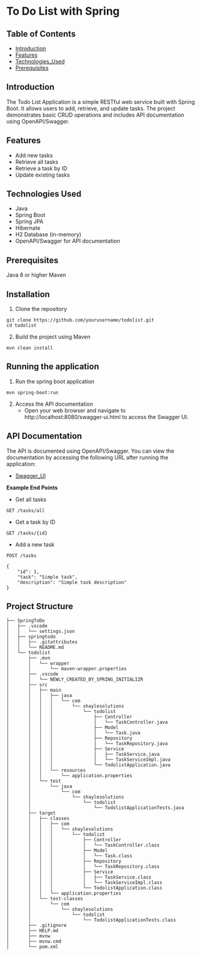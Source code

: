# To Do List with Spring

## Table of Contents

- [Introduction](#introduction)
- [Features](#features)
- [Technologies_Used](#technologies-used)
- [Prerequisites](#prerequisites)

## Introduction

The Todo List Application is a simple RESTful web service built with Spring Boot. It allows users to add, retrieve, and update tasks. The project demonstrates basic CRUD operations and includes API documentation using OpenAPI/Swagger.

## Features

- Add new tasks
- Retrieve all tasks
- Retrieve a task by ID
- Update existing tasks

## Technologies Used

- Java
- Spring Boot
- Spring JPA
- Hibernate
- H2 Database (in-memory)
- OpenAPI/Swagger for API documentation

## Prerequisites

Java 8 or higher
Maven

## Installation

1. Clone the repository

```
git clone https://github.com/yourusername/todolist.git
cd todolist

```

2. Build the project using Maven

```
mvn clean install

```
## Running the application

1. Run the spring boot application

```
mvn spring-boot:run

```

2. Access the API documentation
    - Open your web browser and navigate to http://localhost:8080/swagger-ui.html to access the Swagger UI.

## API Documentation

The API is documented using OpenAPI/Swagger. You can view the documentation by accessing the following URL after running the application:

- [Swagger_UI](http://localhost:8080/swagger-ui.html)

**Example End Points**
- Get all tasks
```
GET /tasks/all

```
- Get a task by ID
```
GET /tasks/{id}
```
- Add a new task
```
POST /tasks
```
```
{
    "id": 1,
    "task": "Simple task",
    "description": "Simple task description"
}
```
## Project Structure

```
├── SpringToDo
│   ├── .vscode
│   │   └── settings.json
│   ├── springtodo
│   │   ├── .gitattributes
│   │   └── README.md
│   └── todolist
│       ├── .mvn
│       │   └── wrapper
│       │       └── maven-wrapper.properties
│       ├── .vscode
│       │   └── NEWLY_CREATED_BY_SPRING_INITIALIZR
│       ├── src
│       │   ├── main
│       │   │   ├── java
│       │   │   │   └── com
│       │   │   │       └── shaylesolutions
│       │   │   │           └── todolist
│       │   │   │               ├── Controller
│       │   │   │               │   └── TaskController.java
│       │   │   │               ├── Model
│       │   │   │               │   └── Task.java
│       │   │   │               ├── Repository
│       │   │   │               │   └── TaskRepository.java
│       │   │   │               ├── Service
│       │   │   │               │   ├── TaskService.java
│       │   │   │               │   └── TaskServiceImpl.java
│       │   │   │               └── TodolistApplication.java
│       │   │   └── resources
│       │   │       └── application.properties
│       │   └── test
│       │       └── java
│       │           └── com
│       │               └── shaylesolutions
│       │                   └── todolist
│       │                       └── TodolistApplicationTests.java
│       ├── target
│       │   ├── classes
│       │   │   ├── com
│       │   │   │   └── shaylesolutions
│       │   │   │       └── todolist
│       │   │   │           ├── Controller
│       │   │   │           │   └── TaskController.class
│       │   │   │           ├── Model
│       │   │   │           │   └── Task.class
│       │   │   │           ├── Repository
│       │   │   │           │   └── TaskRepository.class
│       │   │   │           ├── Service
│       │   │   │           │   ├── TaskService.class
│       │   │   │           │   └── TaskServiceImpl.class
│       │   │   │           └── TodolistApplication.class
│       │   │   └── application.properties
│       │   └── test-classes
│       │       └── com
│       │           └── shaylesolutions
│       │               └── todolist
│       │                   └── TodolistApplicationTests.class
│       ├── .gitignore
│       ├── HELP.md
│       ├── mvnw
│       ├── mvnw.cmd
│       └── pom.xml
```




 
